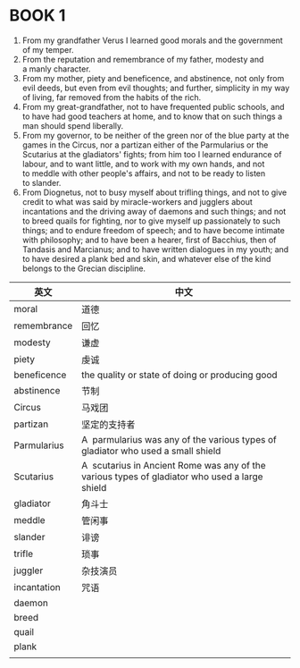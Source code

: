 # BOOK 1
1. From my grandfather Verus I learned good morals and the government of my temper.
2. From the reputation and remembrance of my father, modesty and a manly character.
3. From my mother, piety and beneficence, and abstinence, not only from evil deeds, but even from evil thoughts; and further, simplicity in my way of living, far removed from the habits of the rich.
4. From my great-grandfather, not to have frequented public schools, and to have had good teachers at home, and to know that on such things a man should spend liberally.
5. From my governor, to be neither of the green nor of the blue party at the games in the Circus, nor a partizan either of the Parmularius or the Scutarius at the gladiators' fights; from him too I learned endurance of labour, and to want little, and to work with my own hands, and not to meddle with other people's affairs, and not to be ready to listen to slander.
6. From Diognetus, not to busy myself about trifling things, and not to give credit to what was said by miracle-workers and jugglers about incantations and the driving away of daemons and such things; and not to breed quails for fighting, nor to give myself up passionately to such things; and to endure freedom of speech; and to have become intimate with philosophy; and to have been a hearer, first of Bacchius, then of Tandasis and Marcianus; and to have written dialogues in my youth; and to have desired a plank bed and skin, and whatever else of the kind belongs to the Grecian discipline.






| 英文          | 中文                                                                                             |
| ----------- | ---------------------------------------------------------------------------------------------- |
| moral       | 道德                                                                                             |
| remembrance | 回忆                                                                                             |
| modesty     | 谦虚                                                                                             |
| piety       | 虔诚                                                                                             |
| beneficence | the quality or state of doing or producing good                                                |
| abstinence  | 节制                                                                                             |
| Circus      | 马戏团                                                                                            |
| partizan    | 坚定的支持者                                                                                         |
| Parmularius | A  parmularius was any of the various types of gladiator who used a small shield               |
| Scutarius   | A  scutarius in Ancient Rome was any of the various types of gladiator who used a large shield |
| gladiator   | 角斗士                                                                                            |
| meddle      | 管闲事                                                                                            |
| slander     | 诽谤                                                                                             |
| trifle      | 琐事                                                                                             |
| juggler     | 杂技演员                                                                                           |
| incantation | 咒语                                                                                             |
| daemon      |                                                                                                |
| breed       |                                                                                                |
| quail       |                                                                                                |
| plank       |                                                                                                |
|             |                                                                                                |
